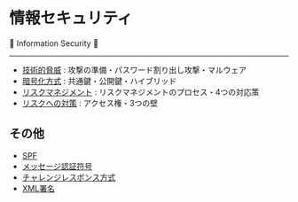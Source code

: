 # 情報セキュリティ

:dog: Information Security :dog:

---

- [技術的脅威](risk.md) : 攻撃の準備・パスワード割り出し攻撃・マルウェア
- [暗号化方式](encryption.m) : 共通鍵・公開鍵・ハイブリッド
- [リスクマネジメント](risk_management.md) : リスクマネジメントのプロセス・4つの対応策
- [リスクへの対策](risk_measures.md) : アクセス権・3つの壁

## その他

- [SPF](SPF.md)
- [メッセージ認証符号](MAC.md)
- [チャレンジレスポンス方式](challenge_response.md)
- [XML署名](xml.md)

